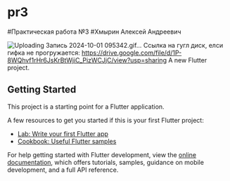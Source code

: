 # pr3
#Практическая работа №3
#Хмырин Алексей Андреевич

![Uploading Запись 2024-10-01 095342.gif…]()
Ссылка на гугл диск, елси гифка не прогружается: https://drive.google.com/file/d/1P-8WQhvf1rHr6JsKrBtWjiC_PizWCJjC/view?usp=sharing
A new Flutter project.

## Getting Started

This project is a starting point for a Flutter application.

A few resources to get you started if this is your first Flutter project:

- [Lab: Write your first Flutter app](https://docs.flutter.dev/get-started/codelab)
- [Cookbook: Useful Flutter samples](https://docs.flutter.dev/cookbook)

For help getting started with Flutter development, view the
[online documentation](https://docs.flutter.dev/), which offers tutorials,
samples, guidance on mobile development, and a full API reference.
